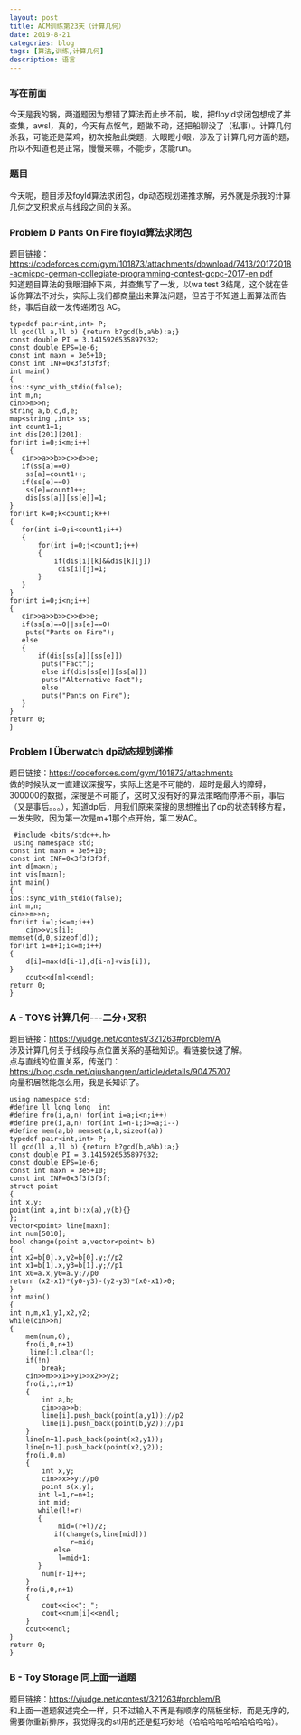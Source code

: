 ```yaml
---
layout: post
title: ACM训练第23天（计算几何）
date: 2019-8-21
categories: blog
tags: [算法,训练,计算几何]
description: 语言
---
```


### 写在前面
今天是我的锅，两道题因为想错了算法而止步不前，唉，把floyld求闭包想成了并查集，awsl，真的，今天有点怄气，题做不动，还把船聊没了（私事）。计算几何杀我，可能还是菜鸡，初次接触此类题，大眼瞪小眼，涉及了计算几何方面的题，所以不知道也是正常，慢慢来嘛，不能步，怎能run。

### 题目
今天呢，题目涉及foyld算法求闭包，dp动态规划递推求解，另外就是杀我的计算几何之叉积求点与线段之间的关系。<br/>



### Problem D Pants On Fire floyld算法求闭包
题目链接：<https://codeforces.com/gym/101873/attachments/download/7413/20172018-acmicpc-german-collegiate-programming-contest-gcpc-2017-en.pdf><br/>
知道题目算法的我眼泪掉下来，并查集写了一发，以wa test 3结尾，这个就在告诉你算法不对头，实际上我们都商量出来算法问题，但苦于不知道上面算法而告终，事后自敲一发传递闭包
AC。

    typedef pair<int,int> P;
    ll gcd(ll a,ll b) {return b?gcd(b,a%b):a;}
    const double PI = 3.1415926535897932;
    const double EPS=1e-6;
    const int maxn = 3e5+10;
    const int INF=0x3f3f3f3f;
    int main()
    {
    ios::sync_with_stdio(false);
    int m,n;
    cin>>m>>n;
    string a,b,c,d,e;
    map<string ,int> ss;
    int count1=1;
    int dis[201][201];
    for(int i=0;i<m;i++)
    {
       cin>>a>>b>>c>>d>>e;
       if(ss[a]==0)
        ss[a]=count1++;
       if(ss[e]==0)
        ss[e]=count1++;
        dis[ss[a]][ss[e]]=1;
    }
    for(int k=0;k<count1;k++)
    {
       for(int i=0;i<count1;i++)
       {
           for(int j=0;j<count1;j++)
           {
               if(dis[i][k]&&dis[k][j])
                dis[i][j]=1;
           }
       }
    }
    for(int i=0;i<n;i++)
    {
       cin>>a>>b>>c>>d>>e;
       if(ss[a]==0||ss[e]==0)
        puts("Pants on Fire");
       else
       {
           if(dis[ss[a]][ss[e]])
            puts("Fact");
            else if(dis[ss[e]][ss[a]])
            puts("Alternative Fact");
            else
            puts("Pants on Fire");
       }
    }
    return 0;
    }

### Problem I Überwatch dp动态规划递推
题目链接：<https://codeforces.com/gym/101873/attachments><br/>
做的时候队友一直建议深搜写，实际上这是不可能的，超时是最大的障碍，300000的数据，深搜是不可能了，这时又没有好的算法策略而停滞不前，事后（又是事后。。。），知道dp后，用我们原来深搜的思想推出了dp的状态转移方程，一发失败，因为第一次是m+1那个点开始，第二发AC。

     #include <bits/stdc++.h>
     using namespace std;
    const int maxn = 3e5+10;
    const int INF=0x3f3f3f3f;
    int d[maxn];
    int vis[maxn];
    int main()
    {
    ios::sync_with_stdio(false);
    int m,n;
    cin>>m>>n;
    for(int i=1;i<=m;i++)
        cin>>vis[i];
    memset(d,0,sizeof(d));
    for(int i=n+1;i<=m;i++)
    {
        d[i]=max(d[i-1],d[i-n]+vis[i]);
    }
        cout<<d[m]<<endl;
    return 0;
    }

### A - TOYS 计算几何---二分+叉积
题目链接：<https://vjudge.net/contest/321263#problem/A><br/>
涉及计算几何关于线段与点位置关系的基础知识。看链接快速了解。<br/>
点与直线的位置关系，传送门：<https://blog.csdn.net/qiushangren/article/details/90475707><br/>
向量积居然能怎么用，我是长知识了。<br/>

    using namespace std;
    #define ll long long  int
    #define fro(i,a,n) for(int i=a;i<n;i++)
    #define pre(i,a,n) for(int i=n-1;i>=a;i--)
    #define mem(a,b) memset(a,b,sizeof(a))
    typedef pair<int,int> P;
    ll gcd(ll a,ll b) {return b?gcd(b,a%b):a;}
    const double PI = 3.1415926535897932;
    const double EPS=1e-6;
    const int maxn = 3e5+10;
    const int INF=0x3f3f3f3f;
    struct point
    {
    int x,y;
    point(int a,int b):x(a),y(b){}
    };
    vector<point> line[maxn];
    int num[5010];
    bool change(point a,vector<point> b)
    {
    int x2=b[0].x,y2=b[0].y;//p2
    int x1=b[1].x,y3=b[1].y;//p1
    int x0=a.x,y0=a.y;//p0
    return (x2-x1)*(y0-y3)-(y2-y3)*(x0-x1)>0;
    }
    int main()
    {
    int n,m,x1,y1,x2,y2;
    while(cin>>n)
    {
        mem(num,0);
        fro(i,0,n+1)
         line[i].clear();
        if(!n)
            break;
        cin>>m>>x1>>y1>>x2>>y2;
        fro(i,1,n+1)
        {
            int a,b;
            cin>>a>>b;
            line[i].push_back(point(a,y1));//p2
            line[i].push_back(point(b,y2));//p1
        }
        line[n+1].push_back(point(x2,y1));
        line[n+1].push_back(point(x2,y2));
        fro(i,0,m)
        {
            int x,y;
            cin>>x>>y;//p0
            point s(x,y);
           int l=1,r=n+1;
           int mid;
           while(l!=r)
           {
                mid=(r+l)/2;
               if(change(s,line[mid]))
                   r=mid;
               else
                l=mid+1;
           }
            num[r-1]++;
        }
        fro(i,0,n+1)
        {
            cout<<i<<": ";
            cout<<num[i]<<endl;
        }
        cout<<endl;
    }
    return 0;
    }

### B - Toy Storage 同上面一道题
题目链接：<https://vjudge.net/contest/321263#problem/B><br/>
和上面一道题叙述完全一样，只不过输入不再是有顺序的隔板坐标，而是无序的，需要你重新排序，我觉得我的stl用的还是挺巧妙地（哈哈哈哈哈哈哈哈哈哈）。








